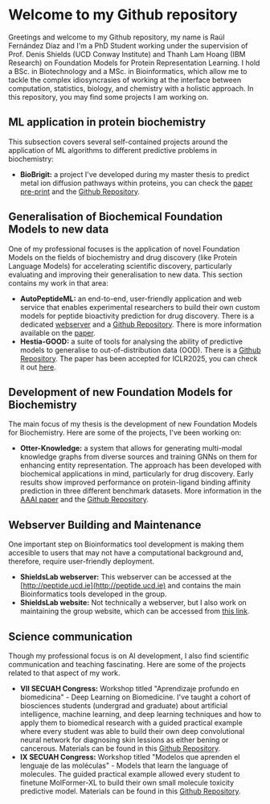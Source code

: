 # Welcome to my Github repository

Greetings and welcome to my Github repository, my name is Raúl Fernández Díaz and I'm a PhD Student working under the supervision of Prof. Denis Shields (UCD Conway Institute) and Thanh Lam Hoang (IBM Research) on Foundation Models for Protein Representation Learning. I hold a BSc. in Biotechnology and a MSc. in Bioinformatics, which allow me to tackle the complex idiosyncrasies of working at the interface between computation, statistics, biology, and chemistry with a holistic approach. In this repository, you may find some projects I am working on. 

## ML application in protein biochemistry

This subsection covers several self-contained projects around the application of ML algorithms to different predictive problems in biochemistry:

- **BioBrigit:** a project I've developed during my master thesis to predict metal ion diffusion pathways within proteins, you can check the [paper pre-print]() and the [Github Repository](https://github.com/insilichem/BioBrigit).


##  Generalisation of Biochemical Foundation Models to new data

One of my professional focuses is the application of novel Foundation Models on the fields of biochemistry and drug discovery (like Protein Language Models) for accelerating scientific discovery, particularly evaluating and improving their generalisation to new data. This section contains my work in that area:

- **AutoPeptideML:** an end-to-end, user-friendly application and web service that enables experimental researchers to build their own custom models for peptide bioactivity prediction for drug discovery. There is a dedicated [webserver](http://peptide.ucd.ie/AutoPeptideML) and a [Github Repository](https://github.com/IBM/AutoPeptideML). There is more information available on the [paper](https://doi.org/10.1093/bioinformatics/btae555).
- **Hestia-GOOD:** a suite of tools for analysing the ability of predictive models to generalise to out-of-distribution data (OOD). There is a [Github Repository](https://github.com/IBM/Hestia-GOOD). The paper has been accepted for ICLR2025, you can check it out [here](https://openreview.net/forum?id=qFZnAC4GHR&noteId=5wtsvjnGLZ).


## Development of new Foundation Models for Biochemistry

The main focus of my thesis is the development of new Foundation Models for Biochemistry. Here are some of the projects, I've been working on:

- **Otter-Knowledge:** a system that allows for generating multi-modal knowledge graphs from diverse sources and training GNNs on them for enhancing entity representation. The approach has been developed with biochemical applications in mind, particularly for drug discovery. Early results show improved performance on protein-ligand binding affinity prediction in three different benchmark datasets. More information in the [AAAI paper](https://arxiv.org/abs/2306.12802) and the [Github Repository](https://github.com/IBM/otter-knowledge).


## Webserver Building and Maintenance

One important step on Bioinformatics tool development is making them accesible to users that may not have a computational background and, therefore, require user-friendly deployment.

- **ShieldsLab webserver:** This webserver can be accessed at the [http://peptide.ucd.ie](http://peptide.ucd.ie) and contains the main Bioinformatics tools developed in the group.
- **ShieldsLab website:** Not technically a webserver, but I also work on maintaining the group website, which can be accessed from [this link](https://shields-lab.github.io/shieldslab/).

## Science communication

Though my professional focus is on AI development, I also find scientific communication and teaching fascinating. Here are some of the projects related to that aspect of my work.

- **VII SECUAH Congress:** Workshop titled "Aprendizaje profundo en biomedicina" - Deep Learning on Biomedicine. I've taught a cohort of biosciences students (undergrad and graduate) about artificial intelligence, machine learning, and deep learning techniques and how to apply them to biomedical research with a guided practical example where every student was able to build their own deep convolutional neural network for diagnosing skin lessions as either bening or cancerous. Materials can be found in this [Github Repository](https://github.com/RaulFD-creator/SECUAH).
- **IX SECUAH Congress:** Workshop titled "Modelos que aprenden el lenguaje de las moléculas" - Models that learn the language of molecules. The guided practical example allowed every student to finetune MolFormer-XL to build their own small molecule toxicity predictive model. Materials can be found in this [Github Repository](https://github.com/RaulFD-creator/SECUAH).


